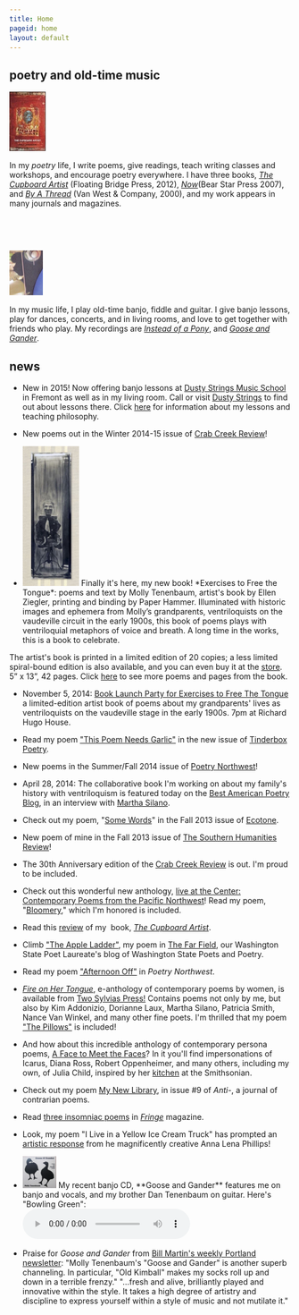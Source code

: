 ```yaml
---
title: Home
pageid: home
layout: default
---
```


## poetry and old-time music

<img width="65" height="106" src="/uploads/images/CupboardArtist_cover-final_33percent.jpg" class=" floatL" alt="" />

In my *poetry* life, I write poems, give readings, teach writing classes and workshops, and encourage poetry everywhere. I have three books,
*[The Cupboard Artist](/poems/books.html)* (Floating Bridge Press, 2012),
*[Now](/poems/books/html)*(Bear Star Press 2007), and
*[By A Thread](/poems/books/html)* (Van West & Company, 2000),
and my work appears in many journals and magazines.

<p> </p>
<p> </p>

<img width="60" height="80" alt="" class="imgBorder floatL" src="uploads/images/tubaphone peghead.jpg" />

In my music life, I play old-time banjo, fiddle and guitar.
I give banjo lessons, play for dances, concerts, and in living rooms,
and love to get together with friends who play.
My recordings are
*[Instead of a Pony](/music/index.html)*, and
*[Goose and Gander](/music/index.html)*.

## news

* New in 2015! Now offering banjo lessons at
  [Dusty Strings Music School](http://store.dustystrings.com/t-3-ms-PL-banjo.aspx?skinid=4)
  in Fremont as well as in my living room. Call or visit
  [Dusty Strings](http://store.dustystrings.com/t-3-ms-workshophome.aspx)
  to find out about lessons there.
  Click <a href="/music/banjo-lessons.html" rel="Text_Window">here</a> for
  information about my lessons and teaching philosophy.

* New poems out in the Winter 2014-15 issue of
  [Crab Creek Review](http://www.crabcreekreview.org/)!

* <img src="uploads/images/cover.jpg" width="101" height="250" class=" floatL" alt=""/>
  Finally it's here, my new book! *Exercises to Free the Tongue*:
  poems and text by Molly Tenenbaum, artist's book by Ellen Ziegler,
  printing and binding by Paper Hammer. Illuminated with historic images
  and ephemera from Molly’s grandparents, ventriloquists on the vaudeville
  circuit in the early 1900s, this book of poems plays with ventriloquial
  metaphors of voice and breath. A long time in the works, this is a book to
  celebrate.

The artist's book is printed in a limited edition of 20 copies;
a less limited spiral-bound edition is also available, and you can even buy
it at the [store](/store/index.html).
5” x 13”, 42 pages. Click
[here](/poems/ExercisesExcerpts.html) to see more poems and pages from the book.

* November 5, 2014:
  [Book Launch Party for Exercises
  to Free The Tongue](https://www.facebook.com/events/825149020849455/)
  a limited-edition artist book of poems about my grandparents' lives as
  ventriloquists on the vaudeville stage in the early 1900s. 7pm at Richard
  Hugo House.

* Read my poem
  ["This Poem Needs Garlic"](http://www.tinderboxpoetry.com/this-poem-needs-garlic)
  in the new issue of
  [Tinderbox Poetry](http://www.tinderboxpoetry.com/this-poem-needs-garlic).

* New poems in the Summer/Fall 2014 issue of
  [Poetry Northwest](http://www.poetrynw.org/issue-cover/the-social-media-issue-2014/)!

* April 28, 2014: The collaborative book I'm working on about my family's
  history with ventriloquism is featured today on the
  [Best American Poetry Blog](http://blog.bestamericanpoetry.com/the_best_american_poetry/2014/04/molly-tenenbaum-poet-ellen-ziegler-artist--1.html),
  in an interview with
  [Martha Silano](http://bluepositive.blogspot.com/2014/04/guest-blogging-this-week-at-best.html).

* Check out my poem,
  "[Some Words](http://www.ecotonejournal.com/index.php/articles/details/some_words_acid_extinction_are_pasted_to_the_undersides_of_others)"
  in the Fall 2013 issue of
  [Ecotone](http://www.ecotonejournal.com/index.php/issues/toc/ecotone_16/).

* New poem of mine in the Fall 2013 issue of
  [The Southern Humanities Review](http://www.cla.auburn.edu/shr/)!

* The 30th Anniversary edition of the
  [Crab Creek Review](http://www.amazon.com/Crab-Creek-Review-Anniversary-Issue/dp/1490487107)
  is out. I'm proud to be included.

* Check out this wonderful new anthology,
  [live at the Center: Contemporary Poems from the Pacific Northwest](http://ooligan.pdx.edu/poetry/alive-at-the-center/)!
  Read my poem, "[Bloomery](/poems/Bloomery.html),"
  which I'm honored is included.

* Read this
  [review](http://www.ronslate.com/seventeen_poets_recommend_new_recent_titles) of my  book,
  *[The Cupboard Artist](http://www.scn.org/floatingbridge/cupboard.html)*.

* Climb
  ["The Apple Ladder"](http://kathleenflenniken.com/blog/?p=167),
  my poem in
  [The Far Field](http://kathleenflenniken.com/blog/), our
  Washington State Poet Laureate's blog of Washington State Poets and Poetry.

* Read my poem
  ["Afternoon Off"](http://www.poetrynw.org/2012/01/molly-tenenbaum-afternoon-off/)
  in *Poetry Northwest*.

* *[Fire on Her Tongue](http://twosylviaspress.com/fire-on-her-tongue.html)*,
  e-anthology of contemporary poems by women, is available from
  [Two Sylvias Press!](http://twosylviaspress.com/fire-on-her-tongue.html)
  Contains poems not only by me, but also by Kim Addonizio, Dorianne Laux,
  Martha Silano, Patricia Smith, Nance Van Winkel, and many other fine
  poets. I'm thrilled that my poem
  ["The Pillows"](/poems/ThePillows.html) is included!

* And how about this incredible anthology of contemporary persona poems,
  [A Face to Meet the Faces](http://www.uakron.edu/uapress/browse-books/book-details/index.dot?id=2337015)?
  In it you'll find impersonations of Icarus, Diana Ross, Robert
  Oppenheimer, and many others, including my own, of Julia Child, inspired
  by her
  [kitchen](http://amhistory.si.edu/juliachild/) at the
  Smithsonian.

* Check out my poem
  [My New Library](http://anti-poetry.com/anti/tenenbaummo/),
  in issue #9 of *Anti-*, a journal of contrarian poems.

* Read
  [three insomniac poems](http://www.fringemagazine.org/lit/poetry/my-flannel-civilization-and-two-more-poems/)
  in *[Fringe](http://www.fringemagazine.org/)* magazine.

* Look, my poem "I Live in a Yellow Ice Cream Truck" has prompted an
  [artistic response](http://delirioushem.blogspot.com/2009/09/anna-lena-phillips-boots-bottles.html)
  from he magnificently creative Anna Lena Phillips!

* <img width="60" height="57" alt="" class="imgBorder floatL" src="uploads/images/Goose and Gander.jpg" />
  My recent banjo CD, **Goose and Gander** features me on banjo and vocals,
  and my brother Dan Tenenbaum on guitar. Here's "Bowling Green": 
  <div>
  <audio controls>
  <source src='/uploads/mp3/01 Bowling Green.mp3'>
  Your browser does not support the audio element.
  Please use an HTML5-compatible browser.
  </audio>
  </div>

* Praise for *Goose and Gander* from
  [Bill Martin's weekly Portland newsletter](http://www.bubbaguitar.com/newsletter.html):
  "Molly Tenenbaum's "Goose
  and Gander" is another superb channeling. In particular,
  "Old Kimball" makes my socks roll up and down in a terrible frenzy."
  "...fresh and alive, brilliantly played and innovative within the style. It
  takes a high degree of artistry and discipline to express yourself within a
  style of music and not mutilate it."